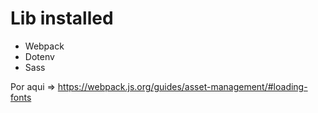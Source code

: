 # Lib installed

- Webpack
- Dotenv
- Sass


Por aqui => https://webpack.js.org/guides/asset-management/#loading-fonts